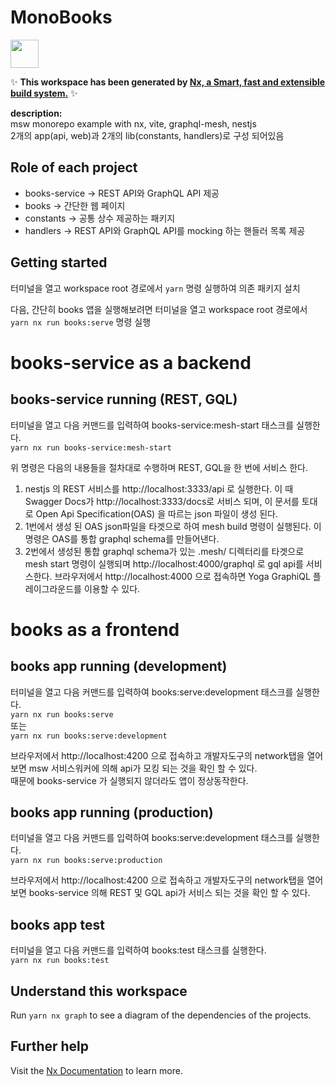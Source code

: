 # MonoBooks
<a href="https://nx.dev" target="_blank" rel="noreferrer"><img src="https://raw.githubusercontent.com/nrwl/nx/master/images/nx-logo.png" width="45"></a>

✨ **This workspace has been generated by [Nx, a Smart, fast and extensible build system.](https://nx.dev)** ✨  

**description:**  
msw monorepo example with nx, vite, graphql-mesh, nestjs  
2개의 app(api, web)과 2개의 lib(constants, handlers)로 구성 되어있음


## Role of each project
* books-service -> REST API와 GraphQL API 제공
* books -> 간단한 웹 페이지
* constants -> 공통 상수 제공하는 패키지
* handlers -> REST API와 GraphQL API를 mocking 하는 핸들러 목록 제공  

## Getting started
터미널을 열고 workspace root 경로에서 `yarn` 명령 실행하여 의존 패키지 설치  

다음, 간단히 books 앱을 실행해보려면 터미널을 열고 workspace root 경로에서 `yarn nx run books:serve` 명령 실행    

# books-service as a backend
## books-service running (REST, GQL)
터미널을 열고 다음 커맨드를 입력하여 books-service:mesh-start 태스크를 실행한다.    
`yarn nx run books-service:mesh-start`  

위 명령은 다음의 내용들을 절차대로 수행하며 REST, GQL을 한 번에 서비스 한다.    

1. nestjs 의 REST 서비스를 http://localhost:3333/api 로 실행한다. 이 때 Swagger Docs가 http://localhost:3333/docs로 서비스 되며, 이 문서를 토대로 Open Api Specification(OAS) 을 따르는 json 파일이 생성 된다.  
2. 1번에서 생성 된 OAS json파일을 타겟으로 하여 mesh build 명령이 실행된다. 이 명령은 OAS를 통합 graphql schema를 만들어낸다.  
3. 2번에서 생성된 통합 graphql schema가 있는 .mesh/ 디렉터리를 타겟으로 mesh start 명령이 실행되며 http://localhost:4000/graphql 로 gql api를 서비스한다. 브라우저에서 http://localhost:4000 으로 접속하면 Yoga GraphiQL 플레이그라운드를 이용할 수 있다.  

# books as a frontend
## books app running (development)
터미널을 열고 다음 커맨드를 입력하여 books:serve:development 태스크를 실행한다.  
`yarn nx run books:serve`  
또는  
`yarn nx run books:serve:development`  

브라우저에서 http://localhost:4200 으로 접속하고 개발자도구의 network탭을 열어보면 msw 서비스워커에 의해 api가 모킹 되는 것을 확인 할 수 있다.  
때문에 books-service 가 실행되지 않더라도 앱이 정상동작한다.  

## books app running (production)
터미널을 열고 다음 커맨드를 입력하여 books:serve:development 태스크를 실행한다.  
`yarn nx run books:serve:production`  

브라우저에서 http://localhost:4200 으로 접속하고 개발자도구의 network탭을 열어보면 books-service 의해 REST 및 GQL api가 서비스 되는 것을 확인 할 수 있다.  

## books app test
터미널을 열고 다음 커맨드를 입력하여 books:test 태스크를 실행한다.  
`yarn nx run books:test`  

## Understand this workspace

Run `yarn nx graph` to see a diagram of the dependencies of the projects.

## Further help

Visit the [Nx Documentation](https://nx.dev) to learn more.
